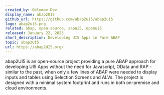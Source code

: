 ```yaml
---
created_by: Oblomov Dev
display_name: abap2UI5
github_url: https://github.com/abap2ui5/abap2ui5
logo: abap2ui5.png
related: abap, open-source, sapui5, openui5
released: January 22, 2023
short_description: Developing UI5 Apps in Pure ABAP
topic: abap2UI5
url: https://abap2UI5.org/
---
```

abap2UI5 is an open-source project providing a pure ABAP approach for developing UI5 Apps without the need for Javascript, OData and RAP - similar to the past, when only a few lines of ABAP were needed to display inputs and tables using Selection Screens and ALVs. The project is designed with a minimal system footprint and runs in both on-premise and cloud environments.
